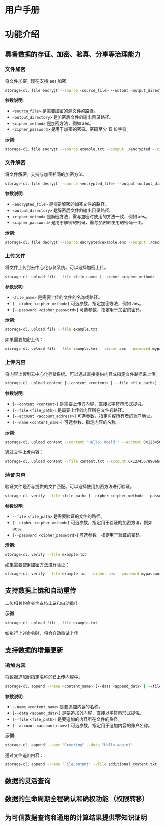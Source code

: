 # 用户手册

# 功能介绍
## 具备数据的存证、加密、验真、分享等治理能力

### 文件加密
将文件加密，现在支持 aes 加密

```sh
storage-cli file encrypt --source <source_file> --output <output_directory> --cipher <cipher_method> --password <cipher_password>
```

**参数说明**: 
- `<source_file>` 是需要加密的源文件的路径。
- `<output_directory>` 是加密后文件的输出目录路径。
- `<cipher_method>` 是加密方法，例如 aes。
- `<cipher_password>` 是用于加密的密码。密码至少 16 位字符。

**示例**:
```sh
storage-cli file encrypt --source example.txt --output ./encrypted --cipher aes --password mypassword123456
```

### 文件解密
将文件解密，支持与加密相同的加密方法。

```sh
storage-cli file decrypt --source <encrypted_file> --output <output_directory> --cipher <cipher_method> --password <cipher_password>
```

**参数说明**: 

- `<encrypted_file>` 是需要解密的加密文件的路径。
- `<output_directory>` 是解密后文件的输出目录路径。
- `<cipher_method>` 是解密方法，需与加密时使用的方法一致，例如 aes。
- `<cipher_password>` 是用于解密的密码，需与加密时使用的密码一致。

**示例**:
```sh
storage-cli file decrypt --source encrypted/example.enc --output ./decrypted --cipher aes --password mypassword123456
```

### 上传文件
将文件上传到去中心化存储系统。可以选择加密上传。

```sh
storage-cli upload file --file <file_name> [--cipher <cipher_method> --password <cipher_password>]
```

**参数说明**: 

- `<file_name>` 是需要上传的文件的名称或路径。
- `[--cipher <cipher_method>]` 可选参数，指定加密方法，例如 aes。
- `[--password <cipher_password>]` 可选参数，指定用于加密的密码。

**示例**:
```sh
storage-cli upload file --file example.txt
```

如果需要加密上传：
```sh
storage-cli upload file --file example.txt --cipher aes --password mypassword123456
```

### 上传内容
将内容上传到去中心化存储系统。可以通过直接提供内容或指定文件路径来上传。

```sh
storage-cli upload content [--content <content> | --file <file_path>] [--account <account_address>] [--name <content_name>]
```


**参数说明**: 

- `[--content <content>]` 是需要上传的内容，直接以字符串形式提供。
- `[--file <file_path>]` 是需要上传的内容所在文件的路径。
- `[--account <account_address>]` 可选参数，指定内容所有者的账户地址。
- `[--name <content_name>]` 可选参数，指定内容的名称。

**示例**:
```sh
storage-cli upload content --content "Hello, World!" --account 0x1234567890abcdef --name "Greeting"
```


通过文件上传内容：
```sh
storage-cli upload content --file content.txt --account 0x1234567890abcdef --name "FileContent"
```

### 验证内容
验证文件是否与提供的文件匹配。可以选择使用加密方法进行验证。

```sh
storage-cli verify --file <file_path> [--cipher <cipher_method> --password <cipher_password>]
```


**参数说明**: 

- `--file <file_path>` 是需要验证的文件的路径。
- `[--cipher <cipher_method>]` 可选参数，指定用于验证的加密方法，例如 aes。
- `[--password <cipher_password>]` 可选参数，指定用于验证的密码。

**示例**:
```sh
storage-cli verify --file example.txt
```


如果需要使用加密方法进行验证：
```sh
storage-cli verify --file example.txt --cipher aes --password mypassword123456
```
## 支持数据上链和自动重传

上传相关的命令均支持上链和自动重传

**示例**
```sh
storage-cli upload file --file example.txt
```

如执行上述命令时，将会自动重试上传

## 支持数据的增量更新

### 追加内容
将数据追加到指定名称的已上传内容中。

```sh
storage-cli append --name <content_name> [--data <append_data> | --file <file_path>] [--account <account_name>]
```


**参数说明**: 

- `--name <content_name>` 是要追加内容的名称。
- `[--data <append_data>]` 是要追加的内容，直接以字符串形式提供。
- `[--file <file_path>]` 是要追加的内容所在文件的路径。
- `[--account <account_name>]` 可选参数，指定用于追加内容的账户名称。

**示例**:
```sh
storage-cli append --name "Greeting" --data "Hello again!"
```

通过文件追加内容：
```sh
storage-cli append --name "FileContent" --file additional_content.txt
```

## 数据的灵活查询
## 数据的生命周期全程确认和确权功能 （权限转移）
## 为可信数据查询和通用的计算结果提供零知识证明

